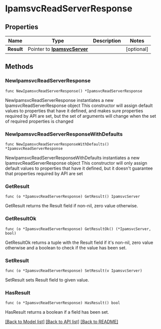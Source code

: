 # IpamsvcReadServerResponse

## Properties

Name | Type | Description | Notes
------------ | ------------- | ------------- | -------------
**Result** | Pointer to [**IpamsvcServer**](IpamsvcServer.md) |  | [optional] 

## Methods

### NewIpamsvcReadServerResponse

`func NewIpamsvcReadServerResponse() *IpamsvcReadServerResponse`

NewIpamsvcReadServerResponse instantiates a new IpamsvcReadServerResponse object
This constructor will assign default values to properties that have it defined,
and makes sure properties required by API are set, but the set of arguments
will change when the set of required properties is changed

### NewIpamsvcReadServerResponseWithDefaults

`func NewIpamsvcReadServerResponseWithDefaults() *IpamsvcReadServerResponse`

NewIpamsvcReadServerResponseWithDefaults instantiates a new IpamsvcReadServerResponse object
This constructor will only assign default values to properties that have it defined,
but it doesn't guarantee that properties required by API are set

### GetResult

`func (o *IpamsvcReadServerResponse) GetResult() IpamsvcServer`

GetResult returns the Result field if non-nil, zero value otherwise.

### GetResultOk

`func (o *IpamsvcReadServerResponse) GetResultOk() (*IpamsvcServer, bool)`

GetResultOk returns a tuple with the Result field if it's non-nil, zero value otherwise
and a boolean to check if the value has been set.

### SetResult

`func (o *IpamsvcReadServerResponse) SetResult(v IpamsvcServer)`

SetResult sets Result field to given value.

### HasResult

`func (o *IpamsvcReadServerResponse) HasResult() bool`

HasResult returns a boolean if a field has been set.


[[Back to Model list]](../README.md#documentation-for-models) [[Back to API list]](../README.md#documentation-for-api-endpoints) [[Back to README]](../README.md)


